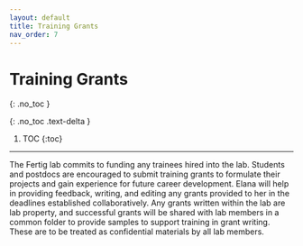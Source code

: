 ```yaml
---
layout: default
title: Training Grants
nav_order: 7
---
```


# Training Grants
{: .no_toc }

{: .no_toc .text-delta }

1. TOC
{:toc}

---

The Fertig lab commits to funding any trainees hired into the lab. Students and postdocs are encouraged to submit training grants to formulate their projects and gain experience for future career development. Elana will help in providing feedback, writing, and editing any grants provided to her in the deadlines established collaboratively. Any grants written within the lab are lab property, and successful grants will be shared with lab members in a common folder to provide samples to support training in grant writing. These are to be treated as confidential materials by all lab members.

<!-- just_the_docs:
  # Define which collections are used in just-the-docs
  collections:
    # Reference the "tests" collection
    tests:
      # Give the collection a name
      name: Tests
      # Exclude the collection from the navigation
      # Supports true or false (default)
      # nav_exclude: true
      # Fold the collection in the navigation
      # Supports true or false (default)
      # nav_fold: true  # note: this option is new in v0.4
      # Exclude the collection from the search
      # Supports true or false (default)
      # search_exclude: true -->
